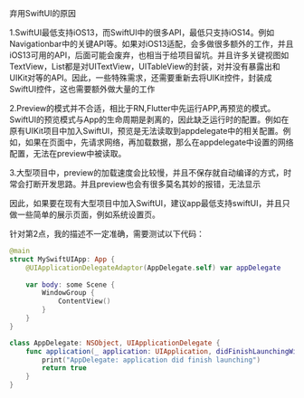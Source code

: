 弃用SwiftUI的原因

1.SwiftUI最低支持iOS13，而SwiftUI中的很多API，最低只支持iOS14。例如Navigationbar中的关键API等。如果对iOS13适配，会多做很多额外的工作，并且iOS13可用的API，后面可能会废弃，也相当于给项目留坑。并且许多关键视图如TextView，List都是对UITextView，UITableView的封装，对并没有暴露出和UIKit对等的API。因此，一些特殊需求，还需要重新去将UIKit控件，封装成SwiftUI控件，这也需要额外做大量的工作

2.Preview的模式并不合适，相比于RN,Flutter中先运行APP,再预览的模式。SwiftUI的预览模式与App的生命周期是剥离的，因此缺乏运行时的配置。例如在原有UIKit项目中加入SwiftUI，预览是无法读取到appdelegate中的相关配置。例如，如果在页面中，先请求网络，再加载数据，那么在appdelegate中设置的网络配置，无法在preview中被读取。

3.大型项目中，preview的加载速度会比较慢，并且不保存就自动编译的方式，时常会打断开发思路。并且preview也会有很多莫名其妙的报错，无法显示

因此，如果要在现有大型项目中加入SwiftUI，建议app最低支持swiftUI，并且只做一些简单的展示页面，例如系统设置页。

针对第2点，我的描述不一定准确，需要测试以下代码：

```swift
@main
struct MySwiftUIApp: App {
    @UIApplicationDelegateAdaptor(AppDelegate.self) var appDelegate
    
    var body: some Scene {
        WindowGroup {
            ContentView()
        }
    }
}

class AppDelegate: NSObject, UIApplicationDelegate {
    func application(_ application: UIApplication, didFinishLaunchingWithOptions launchOptions: [UIApplication.LaunchOptionsKey : Any]? = nil) -> Bool {
        print("AppDelegate: application did finish launching")
        return true
    }
}

```

